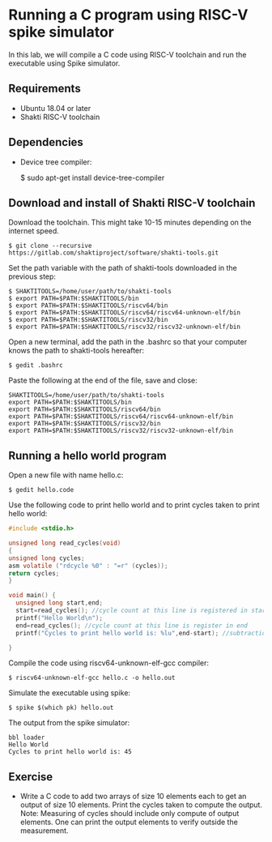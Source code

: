 Running a C program using RISC-V spike simulator
================================================
In this lab, we will compile a C code using RISC-V toolchain and run the executable using Spike simulator.

Requirements
------------
* Ubuntu 18.04 or later
* Shakti RISC-V toolchain


Dependencies
-----------
* Device tree compiler:

    $ sudo apt-get install device-tree-compiler


Download and install of Shakti RISC-V toolchain
-----------------------------------------------
Download the toolchain. This might take 10-15 minutes depending on the internet speed.  

    $ git clone --recursive https://gitlab.com/shaktiproject/software/shakti-tools.git  

Set the path variable with the path of shakti-tools downloaded in the previous step:

    $ SHAKTITOOLS=/home/user/path/to/shakti-tools
    $ export PATH=$PATH:$SHAKTITOOLS/bin
    $ export PATH=$PATH:$SHAKTITOOLS/riscv64/bin
    $ export PATH=$PATH:$SHAKTITOOLS/riscv64/riscv64-unknown-elf/bin
    $ export PATH=$PATH:$SHAKTITOOLS/riscv32/bin
    $ export PATH=$PATH:$SHAKTITOOLS/riscv32/riscv32-unknown-elf/bin

Open a new terminal, add the path in the .bashrc so that your computer knows the path to shakti-tools hereafter:

    $ gedit .bashrc

Paste the following at the end of the file, save and close:

    SHAKTITOOLS=/home/user/path/to/shakti-tools
    export PATH=$PATH:$SHAKTITOOLS/bin
    export PATH=$PATH:$SHAKTITOOLS/riscv64/bin
    export PATH=$PATH:$SHAKTITOOLS/riscv64/riscv64-unknown-elf/bin
    export PATH=$PATH:$SHAKTITOOLS/riscv32/bin
    export PATH=$PATH:$SHAKTITOOLS/riscv32/riscv32-unknown-elf/bin

Running a hello world program
-----------------------------
Open a new file with name hello.c:

    $ gedit hello.code

Use the following code to print hello world and to print cycles taken to print hello world:

```c
#include <stdio.h>

unsigned long read_cycles(void)
{
unsigned long cycles;
asm volatile ("rdcycle %0" : "=r" (cycles));
return cycles;
}

void main() {
  unsigned long start,end;
  start=read_cycles(); //cycle count at this line is registered in start
  printf("Hello World\n");
  end=read_cycles(); //cycle count at this line is register in end
  printf("Cycles to print hello world is: %lu",end-start); //subtraction gives the cycle count between two lines

}
```
Compile the code using riscv64-unknown-elf-gcc compiler:

    $ riscv64-unknown-elf-gcc hello.c -o hello.out

Simulate the executable using spike:

    $ spike $(which pk) hello.out

The output from the spike simulator:

```
bbl loader
Hello World
Cycles to print hello world is: 45
```

Exercise
--------
* Write a C code to add two arrays of size 10 elements each to get an output of size 10 elements. Print the cycles taken to compute the output.
Note: Measuring of cycles should include only compute of output elements. One can print the output elements to verify outside the measurement.
